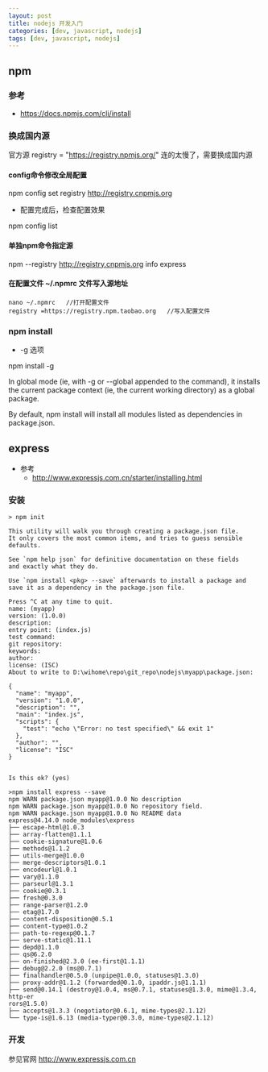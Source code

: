 ```yaml
---
layout: post
title: nodejs 开发入门
categories: [dev, javascript, nodejs]
tags: [dev, javascript, nodejs]
---
```


## npm

### 参考

* <https://docs.npmjs.com/cli/install>

### 换成国内源

官方源 registry = "https://registry.npmjs.org/" 连的太慢了，需要换成国内源



#### config命令修改全局配置

npm config set registry http://registry.cnpmjs.org

* 配置完成后，检查配置效果

npm config list



#### 单独npm命令指定源

npm --registry http://registry.cnpmjs.org info express



#### 在配置文件 ~/.npmrc 文件写入源地址

```
nano ~/.npmrc   //打开配置文件
registry =https://registry.npm.taobao.org   //写入配置文件
```


### npm install

* -g 选项

npm install <package> -g 

In global mode (ie, with -g or --global appended to the command), it installs the current package context (ie, the current working directory) as a global package.

By default, npm install will install all modules listed as dependencies in package.json.


## express

* 参考
  * <http://www.expressjs.com.cn/starter/installing.html>

### 安装

```
> npm init

This utility will walk you through creating a package.json file.
It only covers the most common items, and tries to guess sensible defaults.

See `npm help json` for definitive documentation on these fields
and exactly what they do.

Use `npm install <pkg> --save` afterwards to install a package and
save it as a dependency in the package.json file.

Press ^C at any time to quit.
name: (myapp)
version: (1.0.0)
description:
entry point: (index.js)
test command:
git repository:
keywords:
author:
license: (ISC)
About to write to D:\wihome\repo\git_repo\nodejs\myapp\package.json:

{
  "name": "myapp",
  "version": "1.0.0",
  "description": "",
  "main": "index.js",
  "scripts": {
    "test": "echo \"Error: no test specified\" && exit 1"
  },
  "author": "",
  "license": "ISC"
}


Is this ok? (yes)
```

```
>npm install express --save
npm WARN package.json myapp@1.0.0 No description
npm WARN package.json myapp@1.0.0 No repository field.
npm WARN package.json myapp@1.0.0 No README data
express@4.14.0 node_modules\express
├── escape-html@1.0.3
├── array-flatten@1.1.1
├── cookie-signature@1.0.6
├── methods@1.1.2
├── utils-merge@1.0.0
├── merge-descriptors@1.0.1
├── encodeurl@1.0.1
├── vary@1.1.0
├── parseurl@1.3.1
├── cookie@0.3.1
├── fresh@0.3.0
├── range-parser@1.2.0
├── etag@1.7.0
├── content-disposition@0.5.1
├── content-type@1.0.2
├── path-to-regexp@0.1.7
├── serve-static@1.11.1
├── depd@1.1.0
├── qs@6.2.0
├── on-finished@2.3.0 (ee-first@1.1.1)
├── debug@2.2.0 (ms@0.7.1)
├── finalhandler@0.5.0 (unpipe@1.0.0, statuses@1.3.0)
├── proxy-addr@1.1.2 (forwarded@0.1.0, ipaddr.js@1.1.1)
├── send@0.14.1 (destroy@1.0.4, ms@0.7.1, statuses@1.3.0, mime@1.3.4, http-er
rors@1.5.0)
├── accepts@1.3.3 (negotiator@0.6.1, mime-types@2.1.12)
└── type-is@1.6.13 (media-typer@0.3.0, mime-types@2.1.12)

```

### 开发

参见官网 <http://www.expressjs.com.cn>
